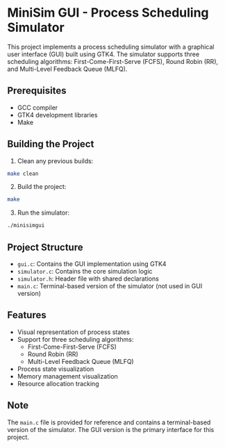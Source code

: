 # MiniSim GUI - Process Scheduling Simulator

This project implements a process scheduling simulator with a graphical user interface (GUI) built using GTK4. The simulator supports three scheduling algorithms: First-Come-First-Serve (FCFS), Round Robin (RR), and Multi-Level Feedback Queue (MLFQ).

## Prerequisites

- GCC compiler
- GTK4 development libraries
- Make

## Building the Project

1. Clean any previous builds:
```bash
make clean
```

2. Build the project:
```bash
make
```

3. Run the simulator:
```bash
./minisimgui
```

## Project Structure

- `gui.c`: Contains the GUI implementation using GTK4
- `simulator.c`: Contains the core simulation logic
- `simulator.h`: Header file with shared declarations
- `main.c`: Terminal-based version of the simulator (not used in GUI version)

## Features

- Visual representation of process states
- Support for three scheduling algorithms:
  - First-Come-First-Serve (FCFS)
  - Round Robin (RR)
  - Multi-Level Feedback Queue (MLFQ)
- Process state visualization
- Memory management visualization
- Resource allocation tracking

## Note

The `main.c` file is provided for reference and contains a terminal-based version of the simulator. The GUI version is the primary interface for this project. 